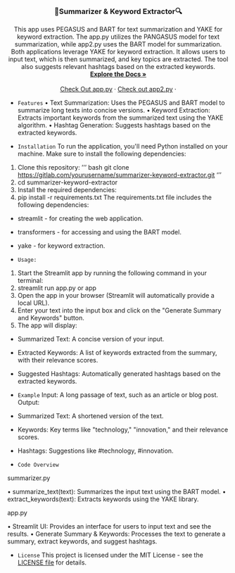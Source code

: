 

<br />
<div align="center">
  
  </a>

<h3 align="center"> 📝Summarizer & Keyword Extractor🔍</h3>

  <p align="center">
    This app uses PEGASUS and BART for text summarization and YAKE for keyword extraction.
    The app.py utilizes the PANGASUS model for text summarization, while app2.py uses the BART model for summarization. Both applications leverage YAKE for keyword   extraction. It allows users to input text, which is then summarized, and key topics are extracted. The tool also suggests relevant hashtags based   on the extracted keywords.
    <br />
    <a href="https://github.com/ClassicCollins/structural-vs-predictive-models"><strong>Explore the Docs »</strong></a>
    <br />
    <br />
    <a href="https://summarizer-extractor2.streamlit.app/">Check Out app.py</a>
    ·
    <a href="https://summarizer-extractor.streamlit.app/">Check out app2.py</a>
    ·
  </p>
</div>


- `Features`
•	Text Summarization: Uses the PEGASUS and BART model to summarize long texts into concise versions.
•	Keyword Extraction: Extracts important keywords from the summarized text using the YAKE algorithm.
•	Hashtag Generation: Suggests hashtags based on the extracted keywords.

- `Installation`
To run the application, you'll need Python installed on your machine. Make sure to install the following dependencies:
1.	Clone this repository:
’’’
bash
git clone https://gitlab.com/yourusername/summarizer-keyword-extractor.git
‘’’
2.	cd summarizer-keyword-extractor
3.	Install the required dependencies:
4.	pip install -r requirements.txt
The requirements.txt file includes the following dependencies:
- streamlit - for creating the web application.
- transformers - for accessing and using the BART model.
- yake - for keyword extraction.
  
- `Usage:`
1.	Start the Streamlit app by running the following command in your terminal:
2.	streamlit run app.py or app
3.	Open the app in your browser (Streamlit will automatically provide a local URL).
4.	Enter your text into the input box and click on the "Generate Summary and Keywords" button.
5.	The app will display:
- Summarized Text: A concise version of your input.
- Extracted Keywords: A list of keywords extracted from the summary, with their relevance scores.
- Suggested Hashtags: Automatically generated hashtags based on the extracted keywords.

- `Example`
Input:
A long passage of text, such as an article or blog post.
Output:
- Summarized Text: A shortened version of the text.
- Keywords: Key terms like "technology," "innovation," and their relevance scores.
- Hashtags: Suggestions like #technology, #innovation.

- `Code Overview`
  
summarizer.py

•	summarize_text(text): Summarizes the input text using the BART model.
•	extract_keywords(text): Extracts keywords using the YAKE library.

app.py

•	Streamlit UI: Provides an interface for users to input text and see the results.
•	Generate Summary & Keywords: Processes the text to generate a summary, extract keywords, and suggest hashtags.

- `License`
This project is licensed under the MIT License - see the [LICENSE file](https://github.com/ClassicCollins/TextSummarizer-KeywordExtractor/blob/classic/LICENSE) for details.

